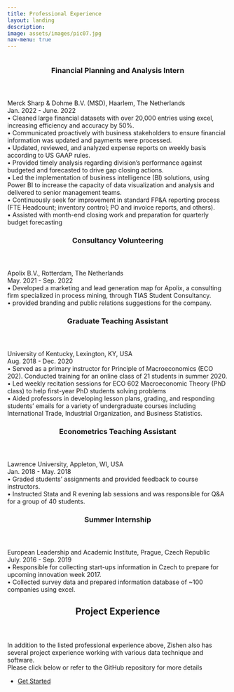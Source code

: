 ```yaml
---
title: Professional Experience
layout: landing
description: 
image: assets/images/pic07.jpg
nav-menu: true
---
```

<!-- Two -->
<section id="two" class="spotlights">
	<section>
		<a href="generic.html" class="image">
			<img src="{% link assets/images/pic08.jpg %}" alt="" data-position="center center" />
		</a>
		<div class="content">
			<div class="inner"><header class="major">
					<h3>Financial Planning and Analysis Intern</h3>
				</header>
Merck Sharp & Dohme B.V. (MSD), Haarlem, The Netherlands<br/> 
Jan. 2022 - June. 2022 <br/>
•       Cleaned large financial datasets with over 20,000 entries using excel, increasing efficiency and accuracy by 50%. <br/>
•       Communicated proactively with business stakeholders to ensure financial information was updated and payments were processed.<br/>
•       Updated, reviewed, and analyzed expense reports on weekly basis according to US GAAP rules.<br/>
•	Provided timely analysis regarding division’s performance against budgeted and forecasted to drive gap closing actions.<br/>
•	Led the implementation of business intelligence (BI) solutions, using Power BI to increase the capacity of data visualization and analysis and delivered to senior management teams.<br/>
•	Continuously seek for improvement in standard FP&A reporting process (FTE Headcount; inventory control; PO and invoice reports, and others).<br/>
•	Assisted with month-end closing work and preparation for quarterly budget forecasting
	</div>
		</div>
</section>			
<section>
		<a href="generic.html" class="image">
			<img src="{% link assets/images/pic09.jpg %}" alt="" data-position="center center" />
		</a>
		<div class="content">
			<div class="inner"><header class="major">
					<h3>Consultancy Volunteering</h3>
				</header>
Apolix B.V., Rotterdam, The Netherlands <br/>
May. 2021 - Sep. 2022 <br/>
•	Developed a marketing and lead generation map for Apolix, a consulting firm specialized in process mining, through TIAS Student Consultancy. <br/>
•	provided branding and public relations suggestions for the company.
 
</div>
		</div>
</section>

<section>
		<a href="generic.html" class="image">
			<img src="{% link assets/images/pic10.jpg %}" alt="" data-position="center center" />
		</a>
		<div class="content">
			<div class="inner"><header class="major">
					<h3>Graduate Teaching Assistant</h3>
				</header>
University of Kentucky, Lexington, KY, USA<br/>
Aug. 2018 - Dec. 2020 <br/>
•	Served as a primary instructor for Principle of Macroeconomics (ECO 202). Conducted training for an online class of 21 students in summer 2020. <br/>
•	Led weekly recitation sessions for ECO 602 Macroeconomic Theory (PhD class) to help first-year PhD students solving problems <br/>
•	Aided professors in developing lesson plans, grading, and responding students’ emails for a variety of undergraduate courses including International Trade, Industrial Organization, and Business Statistics.

 
</div>
		</div>
</section>
				
			
<section>
		<a href="generic.html" class="image">
			<img src="{% link assets/images/pic11.jpg %}" alt="" data-position="center center" />
		</a>
		<div class="content">
			<div class="inner"><header class="major">
					<h3>Econometrics Teaching Assistant</h3>
				</header>
Lawrence University, Appleton, WI, USA<br/>
Jan. 2018 - May. 2018 <br/>
•	Graded students’ assignments and provided feedback to course instructors.<br/>
•	Instructed Stata and R evening lab sessions and was responsible for Q&A for a group of 40 students.
 
</div>
		</div>
</section>
<section>
		<a href="generic.html" class="image">
			<img src="{% link assets/images/pic12.jpg %}" alt="" data-position="center center" />
		</a>
		<div class="content">
			<div class="inner"><header class="major">
					<h3>Summer Internship</h3>
				</header>
European Leadership and Academic Institute, Prague, Czech Republic <br/>
July. 2016 - Sep. 2019<br/>
•	Responsible for collecting start-ups information in Czech to prepare for upcoming innovation week 2017.<br/>
•	Collected survey data and prepared information database of ~100 companies using excel.

 
</div>
		</div>
</section>		

<!-- Three -->
<section id="three">
	<div class="inner">
		<header class="major">
			<h2>Project Experience</h2>
		</header>
		<p>In addition to the listed professional experience above, Zishen also has several project experience working with various data technique and software. <br/>Please click below or refer to the GitHub repository for more details </p>
		<ul class="actions">
			<li><a href="generic.html" class="button next">Get Started</a></li>
		</ul>
	</div>
</section>

</div>
